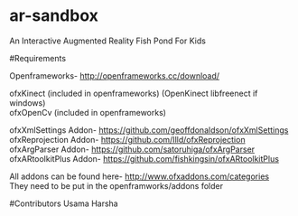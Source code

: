 # ar-sandbox
An Interactive Augmented Reality Fish Pond For Kids


#Requirements

Openframeworks- http://openframeworks.cc/download/

ofxKinect (included in openframeworks) (OpenKinect libfreenect if windows)	
ofxOpenCv (included in openframeworks)

ofxXmlSettings Addon- https://github.com/geoffdonaldson/ofxXmlSettings	
ofxReprojection Addon- https://github.com/Illd/ofxReprojection	
ofxArgParser Addon- https://github.com/satoruhiga/ofxArgParser
ofxARtoolkitPlus Addon- https://github.com/fishkingsin/ofxARtoolkitPlus	

All addons can be found here- http://www.ofxaddons.com/categories	
They need to be put in the openframworks/addons folder

#Contributors 
Usama
Harsha
